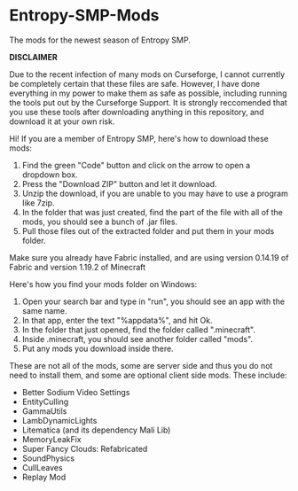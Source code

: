 # Entropy-SMP-Mods
The mods for the newest season of  Entropy SMP.

**DISCLAIMER**

Due to the recent infection of many mods on Curseforge, I cannot currently be completely certain that these files are safe.
However, I have done everything in my power to make them as safe as possible, including running the tools put out by the Curseforge Support.
It is strongly reccomended that you use these tools after downloading anything in this repository, and download it at your own risk.

Hi! If you are a member of Entropy SMP, here's how to download these mods:
1. Find the green "Code" button and click on the arrow to open a dropdown box.
2. Press the "Download ZIP" button and let it download.
3. Unzip the download, if you are unable to you may have to use a program like 7zip.
4. In the folder that was just created, find the part of the file with all of the mods, you should see a bunch of .jar files.
5. Pull those files out of the extracted folder and put them in your mods folder.

Make sure you already have Fabric installed, and are using version 0.14.19 of Fabric and version 1.19.2 of Minecraft

Here's how you find your mods folder on Windows:
1. Open your search bar and type in "run", you should see an app with the same name.
2. In that app, enter the text "%appdata%", and hit Ok.
3. In the folder that just opened, find the folder called ".minecraft".
4. Inside .minecraft, you should see another folder called "mods".
5. Put any mods you download inside there.

These are not all of the mods, some are server side and thus you do not need to install them, and some are optional client side mods. These include:
* Better Sodium Video Settings
* EntityCulling
* GammaUtils
* LambDynamicLights
* Litematica (and its dependency Mali Lib)
* MemoryLeakFix
* Super Fancy Clouds: Refabricated
* SoundPhysics
* CullLeaves
* Replay Mod
